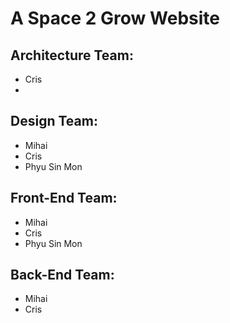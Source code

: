 # A Space 2 Grow Website
## Architecture Team:
- Cris
- 

## Design Team:
- Mihai
- Cris
- Phyu Sin Mon

## Front-End Team:
- Mihai
- Cris
- Phyu Sin Mon

## Back-End Team:
- Mihai
- Cris
